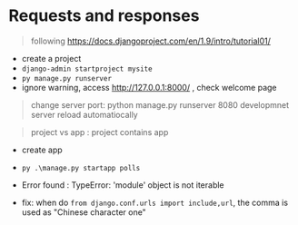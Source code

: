 # Requests and responses
> following https://docs.djangoproject.com/en/1.9/intro/tutorial01/

- create a project
 - `django-admin startproject mysite`
- `py manage.py runserver`
- ignore warning, access http://127.0.0.1:8000/ , check welcome page

> change server port: python manage.py runserver 8080
> developmnet server reload automatiocally

> project vs app : project contains app

- create app
 - `py .\manage.py startapp polls`

- Error found : TypeError: 'module' object is not iterable
 - fix: when do `from django.conf.urls import include,url`, the comma is used as "Chinese character one"